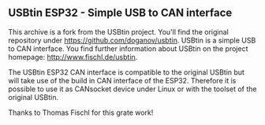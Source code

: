 USBtin ESP32 - Simple USB to CAN interface
------------------------------------

This archive is a fork from the USBtin project. You'll find the original repository under https://github.com/doganov/usbtin.
USBtin is a simple USB to CAN interface. You find further information about
USBtin on the project homepage: http://www.fischl.de/usbtin.

The USBtin ESP32 CAN interface is compatible to the original USBtin but will take use of the build in CAN interface of the ESP32. Therefore it is possible to use it as CANsocket device under Linux or with the toolset of the original USBtin. 

Thanks to Thomas Fischl for this grate work!

